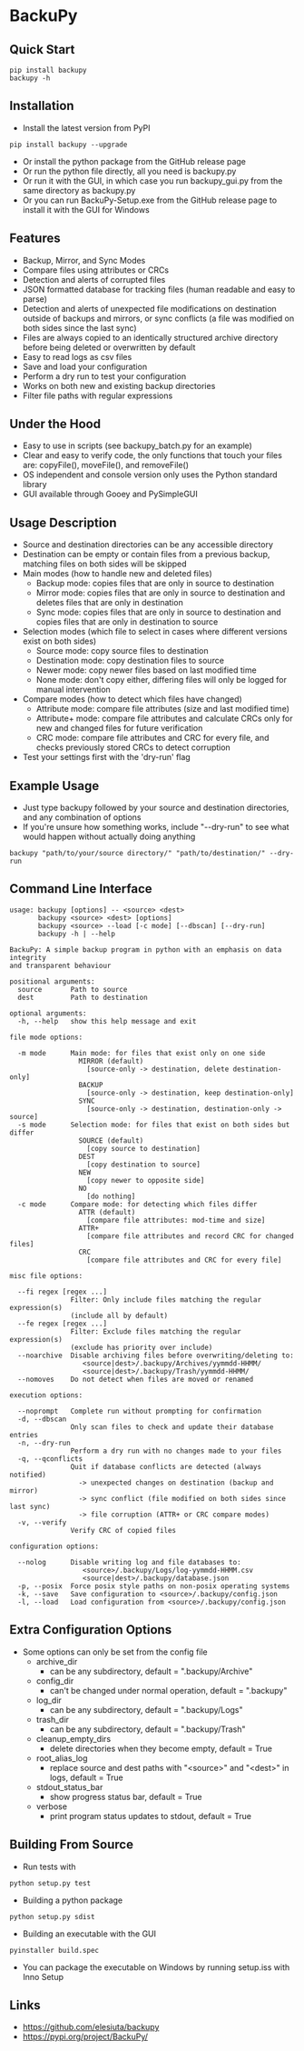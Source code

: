 # BackuPy
## Quick Start
```
pip install backupy
backupy -h
```
## Installation
- Install the latest version from PyPI
```
pip install backupy --upgrade
```
- Or install the python package from the GitHub release page
- Or run the python file directly, all you need is backupy.py
- Or run it with the GUI, in which case you run backupy_gui.py from the same directory as backupy.py
- Or you can run BackuPy-Setup.exe from the GitHub release page to install it with the GUI for Windows 
## Features
- Backup, Mirror, and Sync Modes
- Compare files using attributes or CRCs
- Detection and alerts of corrupted files
- JSON formatted database for tracking files (human readable and easy to parse)
- Detection and alerts of unexpected file modifications on destination outside of backups and mirrors, or sync conflicts (a file was modified on both sides since the last sync)
- Files are always copied to an identically structured archive directory before being deleted or overwritten by default
- Easy to read logs as csv files
- Save and load your configuration
- Perform a dry run to test your configuration
- Works on both new and existing backup directories
- Filter file paths with regular expressions
## Under the Hood
- Easy to use in scripts (see backupy_batch.py for an example)
- Clear and easy to verify code, the only functions that touch your files are: copyFile(), moveFile(), and  removeFile()
- OS independent and console version only uses the Python standard library
- GUI available through Gooey and PySimpleGUI
## Usage Description
- Source and destination directories can be any accessible directory
- Destination can be empty or contain files from a previous backup, matching files on both sides will be skipped
- Main modes (how to handle new and deleted files)
  - Backup mode: copies files that are only in source to destination
  - Mirror mode: copies files that are only in source to destination and deletes files that are only in destination
  - Sync mode: copies files that are only in source to destination and copies files that are only in destination to source
- Selection modes (which file to select in cases where different versions exist on both sides)
  - Source mode: copy source files to destination
  - Destination mode: copy destination files to source
  - Newer mode: copy newer files based on last modified time
  - None mode: don't copy either, differing files will only be logged for manual intervention
- Compare modes (how to detect which files have changed)
  - Attribute mode: compare file attributes (size and last modified time)
  - Attribute+ mode: compare file attributes and calculate CRCs only for new and changed files for future verification
  - CRC mode: compare file attributes and CRC for every file, and checks previously stored CRCs to detect corruption
- Test your settings first with the 'dry-run' flag
## Example Usage
- Just type backupy followed by your source and destination directories, and any combination of options
- If you're unsure how something works, include "--dry-run" to see what would happen without actually doing anything
```
backupy "path/to/your/source directory/" "path/to/destination/" --dry-run
```
## Command Line Interface
```
usage: backupy [options] -- <source> <dest>
       backupy <source> <dest> [options]
       backupy <source> --load [-c mode] [--dbscan] [--dry-run]
       backupy -h | --help

BackuPy: A simple backup program in python with an emphasis on data integrity
and transparent behaviour

positional arguments:
  source       Path to source
  dest         Path to destination

optional arguments:
  -h, --help   show this help message and exit

file mode options:

  -m mode      Main mode: for files that exist only on one side
                 MIRROR (default)
                   [source-only -> destination, delete destination-only]
                 BACKUP
                   [source-only -> destination, keep destination-only]
                 SYNC
                   [source-only -> destination, destination-only -> source]
  -s mode      Selection mode: for files that exist on both sides but differ
                 SOURCE (default)
                   [copy source to destination]
                 DEST
                   [copy destination to source]
                 NEW
                   [copy newer to opposite side]
                 NO
                   [do nothing]
  -c mode      Compare mode: for detecting which files differ
                 ATTR (default)
                   [compare file attributes: mod-time and size]
                 ATTR+
                   [compare file attributes and record CRC for changed files]
                 CRC
                   [compare file attributes and CRC for every file]

misc file options:

  --fi regex [regex ...]
               Filter: Only include files matching the regular expression(s)
               (include all by default)
  --fe regex [regex ...]
               Filter: Exclude files matching the regular expression(s)
               (exclude has priority over include)
  --noarchive  Disable archiving files before overwriting/deleting to:
                  <source|dest>/.backupy/Archives/yymmdd-HHMM/
                  <source|dest>/.backupy/Trash/yymmdd-HHMM/
  --nomoves    Do not detect when files are moved or renamed

execution options:

  --noprompt   Complete run without prompting for confirmation
  -d, --dbscan
               Only scan files to check and update their database entries
  -n, --dry-run
               Perform a dry run with no changes made to your files
  -q, --qconflicts
               Quit if database conflicts are detected (always notified)
                 -> unexpected changes on destination (backup and mirror)
                 -> sync conflict (file modified on both sides since last sync)
                 -> file corruption (ATTR+ or CRC compare modes)
  -v, --verify
               Verify CRC of copied files

configuration options:

  --nolog      Disable writing log and file databases to:
                  <source>/.backupy/Logs/log-yymmdd-HHMM.csv
                  <source|dest>/.backupy/database.json
  -p, --posix  Force posix style paths on non-posix operating systems
  -k, --save   Save configuration to <source>/.backupy/config.json
  -l, --load   Load configuration from <source>/.backupy/config.json
```
## Extra Configuration Options
- Some options can only be set from the config file
  - archive_dir
    - can be any subdirectory, default = ".backupy/Archive"
  - config_dir
    - can't be changed under normal operation, default = ".backupy"
  - log_dir
    - can be any subdirectory, default = ".backupy/Logs"
  - trash_dir
    - can be any subdirectory, default = ".backupy/Trash"
  - cleanup_empty_dirs
    - delete directories when they become empty, default = True 
  - root_alias_log
    - replace source and dest paths with "\<source\>" and "\<dest\>" in logs, default = True
  - stdout_status_bar
    - show progress status bar, default = True
  - verbose
    - print program status updates to stdout, default = True
## Building From Source
- Run tests with
```
python setup.py test
```
- Building a python package
```
python setup.py sdist
```
- Building an executable with the GUI
```
pyinstaller build.spec
```
- You can package the executable on Windows by running setup.iss with Inno Setup
## Links
- https://github.com/elesiuta/backupy
- https://pypi.org/project/BackuPy/
